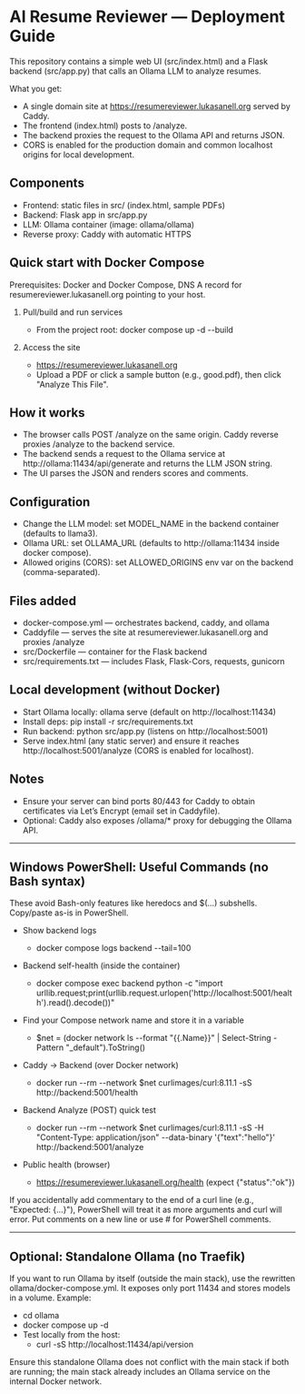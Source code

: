 # AI Resume Reviewer — Deployment Guide

This repository contains a simple web UI (src/index.html) and a Flask backend (src/app.py) that calls an Ollama LLM to analyze resumes.

What you get:
- A single domain site at https://resumereviewer.lukasanell.org served by Caddy.
- The frontend (index.html) posts to /analyze.
- The backend proxies the request to the Ollama API and returns JSON. 
- CORS is enabled for the production domain and common localhost origins for local development.

## Components
- Frontend: static files in src/ (index.html, sample PDFs)
- Backend: Flask app in src/app.py
- LLM: Ollama container (image: ollama/ollama)
- Reverse proxy: Caddy with automatic HTTPS

## Quick start with Docker Compose
Prerequisites: Docker and Docker Compose, DNS A record for resumereviewer.lukasanell.org pointing to your host.

1. Pull/build and run services
   - From the project root:
     docker compose up -d --build

2. Access the site
   - https://resumereviewer.lukasanell.org
   - Upload a PDF or click a sample button (e.g., good.pdf), then click "Analyze This File".

## How it works
- The browser calls POST /analyze on the same origin. Caddy reverse proxies /analyze to the backend service.
- The backend sends a request to the Ollama service at http://ollama:11434/api/generate and returns the LLM JSON string.
- The UI parses the JSON and renders scores and comments.

## Configuration
- Change the LLM model: set MODEL_NAME in the backend container (defaults to llama3).
- Ollama URL: set OLLAMA_URL (defaults to http://ollama:11434 inside docker compose).
- Allowed origins (CORS): set ALLOWED_ORIGINS env var on the backend (comma-separated).

## Files added
- docker-compose.yml — orchestrates backend, caddy, and ollama
- Caddyfile — serves the site at resumereviewer.lukasanell.org and proxies /analyze
- src/Dockerfile — container for the Flask backend
- src/requirements.txt — includes Flask, Flask-Cors, requests, gunicorn

## Local development (without Docker)
- Start Ollama locally: ollama serve (default on http://localhost:11434)
- Install deps: pip install -r src/requirements.txt
- Run backend: python src/app.py (listens on http://localhost:5001)
- Serve index.html (any static server) and ensure it reaches http://localhost:5001/analyze (CORS is enabled for localhost).

## Notes
- Ensure your server can bind ports 80/443 for Caddy to obtain certificates via Let’s Encrypt (email set in Caddyfile).
- Optional: Caddy also exposes /ollama/* proxy for debugging the Ollama API.

---

## Windows PowerShell: Useful Commands (no Bash syntax)

These avoid Bash-only features like heredocs and $(...) subshells. Copy/paste as-is in PowerShell.

- Show backend logs
  - docker compose logs backend --tail=100

- Backend self-health (inside the container)
  - docker compose exec backend python -c "import urllib.request;print(urllib.request.urlopen('http://localhost:5001/health').read().decode())"

- Find your Compose network name and store it in a variable
  - $net = (docker network ls --format "{{.Name}}" | Select-String -Pattern "_default").ToString()

- Caddy → Backend (over Docker network)
  - docker run --rm --network $net curlimages/curl:8.11.1 -sS http://backend:5001/health

- Backend Analyze (POST) quick test
  - docker run --rm --network $net curlimages/curl:8.11.1 -sS -H "Content-Type: application/json" --data-binary '{"text":"hello"}' http://backend:5001/analyze

- Public health (browser)
  - https://resumereviewer.lukasanell.org/health  (expect {"status":"ok"})

If you accidentally add commentary to the end of a curl line (e.g., "Expected: {...}"), PowerShell will treat it as more arguments and curl will error. Put comments on a new line or use # for PowerShell comments.

---

## Optional: Standalone Ollama (no Traefik)

If you want to run Ollama by itself (outside the main stack), use the rewritten ollama/docker-compose.yml. It exposes only port 11434 and stores models in a volume. Example:

- cd ollama
- docker compose up -d
- Test locally from the host:
  - curl -sS http://localhost:11434/api/version

Ensure this standalone Ollama does not conflict with the main stack if both are running; the main stack already includes an Ollama service on the internal Docker network.
